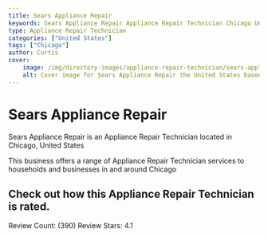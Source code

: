```yaml
---
title: Sears Appliance Repair
keywords: Sears Appliance Repair Appliance Repair Technician Chicago United States 
type: Appliance Repair Technician 
categories: ["United States"]
tags: ["Chicago"]
author: Curtis
cover:
    image: /img/directory-images/appliance-repair-technician/sears-appliance-repair.webp
    alt: Cover image for Sears Appliance Repair the United States based Appliance Repair Technician servicing Chicago 
---
```


# Sears Appliance Repair
Sears Appliance Repair is an Appliance Repair Technician located in Chicago, United States

This business offers a range of Appliance Repair Technician services to households and businesses in and around Chicago

## Check out how this Appliance Repair Technician is rated.
Review Count: (390)
Review Stars: 4.1
